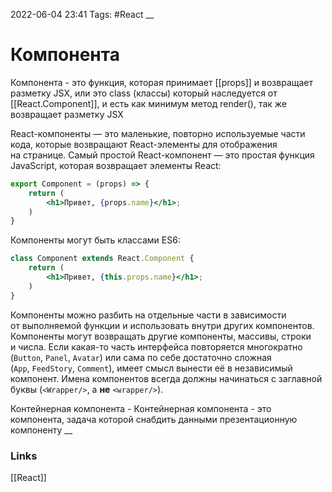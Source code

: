 2022-06-04 23:41
Tags: #React
__
# Компонента

Компонента - это функция, которая принимает [[props]] и возвращает разметку JSX, или это class (классы) который наследуется от [[React.Component]], и есть как минимум метод render(), так же возвращает разметку JSX

React-компоненты — это маленькие, повторно используемые части кода, которые возвращают React-элементы для отображения на странице. Самый простой React-компонент — это простая функция JavaScript, которая возвращает элементы React:

```jsx
export Component = (props) => {
	return (
		<h1>Привет, {props.name}</h1>;
	)
}
```

Компоненты могут быть классами ES6:

```jsx
class Component extends React.Component {
	return (
		<h1>Привет, {this.props.name}</h1>;
	)
}
```

Компоненты можно разбить на отдельные части в зависимости от выполняемой функции и использовать внутри других компонентов. Компоненты могут возвращать другие компоненты, массивы, строки и числа. Если какая-то часть интерфейса повторяется многократно (`Button`, `Panel`, `Avatar`) или сама по себе достаточно сложная (`App`, `FeedStory`, `Comment`), имеет смысл вынести её в независимый компонент. Имена компонентов всегда должны начинаться с заглавной буквы (`<Wrapper/>`, а **не** `<wrapper/>`).

Контейнерная компонента - Контейнерная компонента - это компонента, задача которой снабдить данными презентационную компоненту
__
### Links
[[React]]